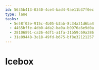 ```yaml
---
id: 5635b413-0340-4ce4-bad4-9ae11b37f0ec
type: lane
tasks:
  - 5e58f03e-915c-4b05-b3ab-8c34a31d6ba4
  - 4465bffe-4db0-4da2-ba0a-b0976a6e9d0a
  - 28106891-ca26-4df1-a1fa-31b59c69a286
  - 31e09448-3e18-49fd-b675-bf8e32121257
---
```


# Icebox
